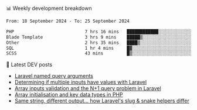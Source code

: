 📊 Weekly development breakdown
<!--START_SECTION:waka-->

```txt
From: 18 September 2024 - To: 25 September 2024

PHP                           7 hrs 16 mins   ████████████░░░░░░░░░░░░░   48.36 %
Blade Template                3 hrs 9 mins    █████▒░░░░░░░░░░░░░░░░░░░   20.98 %
Other                         2 hrs 35 mins   ████▒░░░░░░░░░░░░░░░░░░░░   17.21 %
SQL                           1 hr 4 mins     █▓░░░░░░░░░░░░░░░░░░░░░░░   07.17 %
SCSS                          43 mins         █▒░░░░░░░░░░░░░░░░░░░░░░░   04.85 %
```

<!--END_SECTION:waka-->

📕 Latest DEV posts
<!-- BLOG-POST-LIST:START -->
- [Laravel named query arguments](https://dev.to/michaelvickersuk/laravel-named-query-arguments-28kd)
- [Determining if multiple inputs have values with Laravel](https://dev.to/michaelvickersuk/determining-if-multiple-inputs-have-values-with-laravel-km6)
- [Array inputs validation and the N+1 query problem in Laravel](https://dev.to/michaelvickersuk/array-inputs-validation-and-the-n1-query-problem-in-laravel-2agb)
- [Array initialisation and key data types in PHP](https://dev.to/michaelvickersuk/array-initialisation-and-key-data-types-in-php-1e5b)
- [Same string, different output... how Laravel&#39;s slug &amp; snake helpers differ](https://dev.to/michaelvickersuk/same-string-different-output-how-laravels-slug-snake-helpers-differ-1ccj)
<!-- BLOG-POST-LIST:END -->

